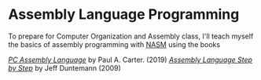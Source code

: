 # Assembly Language Programming
To prepare for Computer Organization and Assembly class, I'll teach myself the basics of assembly programming with [NASM](https://www.nasm.us/docs.php) using the books 

_[PC Assembly Language](https://pacman128.github.io/static/pcasm-book.pdf)_ by Paul A. Carter. (2019)
_[Assembly Language Step by Step](http://www.staroceans.org/kernel-and-driver/Assembly%20Language%20Step-By-Step%20-%20Programming%20with%20Linux%2C%203rd%20edition%20(Wiley%2C%202009%2C%200470497025).pdf)_ by Jeff Duntemann (2009)